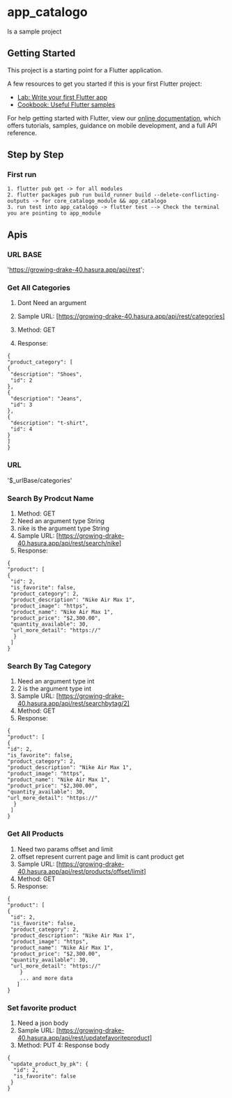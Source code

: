 # app_catalogo

Is a sample project

## Getting Started

This project is a starting point for a Flutter application.

A few resources to get you started if this is your first Flutter project:

- [Lab: Write your first Flutter app](https://flutter.dev/docs/get-started/codelab)
- [Cookbook: Useful Flutter samples](https://flutter.dev/docs/cookbook)

For help getting started with Flutter, view our
[online documentation](https://flutter.dev/docs), which offers tutorials,
samples, guidance on mobile development, and a full API reference.

## Step by Step

### First run

    1. flutter pub get -> for all modules
    2. flutter packages pub run build_runner build --delete-conflicting-outputs -> for core_catalogo_module && app_catalogo
    3. run test into app_catalogo -> flutter test --> Check the terminal you are pointing to app_module

## Apis

### URL BASE

  'https://growing-drake-40.hasura.app/api/rest';

### Get All Categories

  1. Dont Need an argument

  2. Sample URL: [https://growing-drake-40.hasura.app/api/rest/categories]
  3. Method: GET
  4. Response:

  ```
  {
 "product_category": [
  {
   "description": "Shoes",
   "id": 2
  },
  {
   "description": "Jeans",
   "id": 3
  },
  {
   "description": "t-shirt",
   "id": 4
  }
 ]
}
  ```

### URL

'$_urlBase/categories'

### Search By Prodcut Name

  1. Method: GET
  2. Need an argument type String
  3. nike is the argument type String
  4. Sample URL: [https://growing-drake-40.hasura.app/api/rest/search/nike]
  5. Response:

  ```
  {
 "product": [
  {
   "id": 2,
   "is_favorite": false,
   "product_category": 2,
   "product_description": "Nike Air Max 1",
   "product_image": "https",
   "product_name": "Nike Air Max 1",
   "product_price": "$2,300.00",
   "quantity_available": 30,
   "url_more_detail": "https://"
    } 
   ]
}
  ```

### Search By Tag Category

  1. Need an argument type int
  2. 2 is the argument type int
  3. Sample URL: [https://growing-drake-40.hasura.app/api/rest/searchbytag/2]
  4. Method: GET
  5. Response:

  ```
  {
"product": [
{
 "id": 2,
 "is_favorite": false,
 "product_category": 2,
 "product_description": "Nike Air Max 1",
 "product_image": "https",
 "product_name": "Nike Air Max 1",
 "product_price": "$2,300.00",
 "quantity_available": 30,
 "url_more_detail": "https://"
    } 
   ]
}
  ```

### Get All Products

  1. Need two params offset and limit
  2. offset represent current page and limit is cant product get
  3. Sample URL: [https://growing-drake-40.hasura.app/api/rest/products/offset/limit]
  4. Method: GET
  5. Response:

```
{
"product": [
{
 "id": 2,
 "is_favorite": false,
 "product_category": 2,
 "product_description": "Nike Air Max 1",
 "product_image": "https",
 "product_name": "Nike Air Max 1",
 "product_price": "$2,300.00",
 "quantity_available": 30,
 "url_more_detail": "https://"
    }
    ... and more data
   ]
}
  ```

### Set favorite product

 1. Need a json body
 2. Sample URL: [https://growing-drake-40.hasura.app/api/rest/updatefavoriteproduct]
 3. Method: PUT
4: Response body

```
{
 "update_product_by_pk": {
  "id": 2,
  "is_favorite": false
 }
}
```

